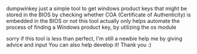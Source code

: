 dumpwinkey just a simple tool to get windows product keys that might be stored in the BIOS
by checking whether COA (Certificate of Authenticity) is embedded in the BIOS or not
this tool actually only helps automate the process of finding a Windows product key, by utilizing the os module

sorry if this tool is less than perfect, I'm still a newbie
help me by giving advice and input
You can also help develop it! Thank you :)

